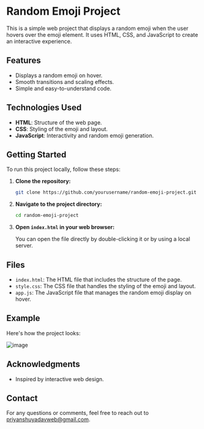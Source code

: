 # Random Emoji Project

This is a simple web project that displays a random emoji when the user hovers over the emoji element. It uses HTML, CSS, and JavaScript to create an interactive experience.

## Features

- Displays a random emoji on hover.
- Smooth transitions and scaling effects.
- Simple and easy-to-understand code.

## Technologies Used

- **HTML**: Structure of the web page.
- **CSS**: Styling of the emoji and layout.
- **JavaScript**: Interactivity and random emoji generation.

## Getting Started

To run this project locally, follow these steps:

1. **Clone the repository:**

    ```bash
    git clone https://github.com/yourusername/random-emoji-project.git
    ```

2. **Navigate to the project directory:**

    ```bash
    cd random-emoji-project
    ```

3. **Open `index.html` in your web browser:**

    You can open the file directly by double-clicking it or by using a local server.

## Files

- `index.html`: The HTML file that includes the structure of the page.
- `style.css`: The CSS file that handles the styling of the emoji and layout.
- `app.js`: The JavaScript file that manages the random emoji display on hover.

## Example

Here's how the project looks:

![image](https://github.com/user-attachments/assets/0fb2b881-7fd3-41b3-b449-f827d7dfa522)


## Acknowledgments

- Inspired by interactive web design.

## Contact

For any questions or comments, feel free to reach out to priyanshuyadavweb@gmail.com.
